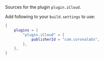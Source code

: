 Sources for the plugin `plugin.iCloud`.

Add following to your `build.settings` to use:
```lua
{
    plugins = {
        "plugin.iCloud" = {
            publisherId = "com.coronalabs",
        },
    },
}
```
